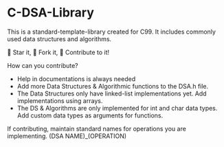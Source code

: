 # C-DSA-Library
This is a standard-template-library created for C99. It includes commonly used data structures and algorithms.

🌟 Star it, 🍴 Fork it, 🤝 Contribute to it!

How can you contribute?
 - Help in documentations is always needed
 - Add more Data Structures & Algorithmic functions to the DSA.h file. 
 - The Data Structures only have linked-list implementations yet. Add implementations using arrays.
 - The DS & Algorithms are only implemented for int and char data types. Add custom data types as arguments for functions.
 
If contributing, maintain standard names for operations you are implementing. (DSA NAME)_(OPERATION)
